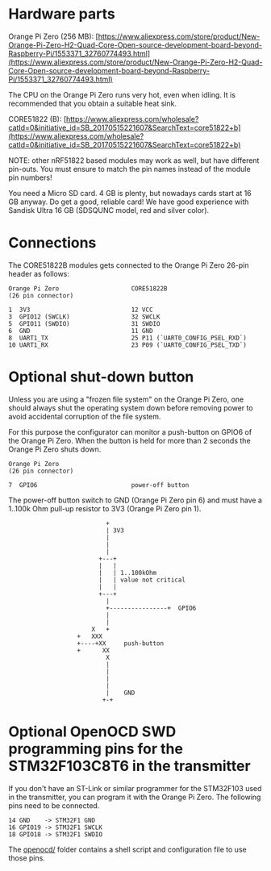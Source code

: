 # Hardware parts
Orange Pi Zero (256 MB):
[https://www.aliexpress.com/store/product/New-Orange-Pi-Zero-H2-Quad-Core-Open-source-development-board-beyond-Raspberry-Pi/1553371_32760774493.html](https://www.aliexpress.com/store/product/New-Orange-Pi-Zero-H2-Quad-Core-Open-source-development-board-beyond-Raspberry-Pi/1553371_32760774493.html)

The CPU on the Orange Pi Zero runs very hot, even when idling. It is recommended that you obtain a suitable heat sink.


CORE51822 (B):
[https://www.aliexpress.com/wholesale?catId=0&initiative_id=SB_20170515221607&SearchText=core51822+b](https://www.aliexpress.com/wholesale?catId=0&initiative_id=SB_20170515221607&SearchText=core51822+b)

NOTE: other nRF51822 based modules may work as well, but have different pin-outs. You must ensure to match the pin names instead of the module pin numbers!


You need a Micro SD card. 4 GB is plenty, but nowadays cards start at 16 GB anyway.
Do get a good, reliable card! We have good experience with Sandisk Ultra 16 GB (SDSQUNC model, red and silver color).


# Connections

The CORE51822B modules gets connected to the Orange Pi Zero 26-pin header as follows:

    Orange Pi Zero                    CORE51822B
    (26 pin connector)

    1  3V3                            12 VCC
    3  GPIO12 (SWCLK)                 32 SWCLK
    5  GPIO11 (SWDIO)                 31 SWDIO
    6  GND                            11 GND
    8  UART1_TX                       25 P11 (`UART0_CONFIG_PSEL_RXD`)
    10 UART1_RX                       23 P09 (`UART0_CONFIG_PSEL_TXD`)


# Optional shut-down button

Unless you are using a "frozen file system" on the Orange Pi Zero, one should always shut the operating system down before removing power to avoid accidental corruption of the file system.

For this purpose the configurator can monitor a push-button on GPIO6 of the Orange Pi Zero. When the button is held for more than 2 seconds the Orange Pi Zero shuts down.

    Orange Pi Zero
    (26 pin connector)

    7  GPIO6                          power-off button

The power-off button switch to GND (Orange Pi Zero pin 6) and must have a 1..100k Ohm pull-up resistor to 3V3 (Orange Pi Zero pin 1).

                               +
                               | 3V3
                               |
                               |
                               |
                             +---+
                             |   |
                             |   | 1..100kOhm
                             |   | value not critical
                             |   |
                             +---+
                               |
                               +----------------+  GPIO6
                               |
                               |
                           X   +
                       +   XXX
                       +----+XX     push-button
                       +      XX
                               X
                               |
                               |
                               |
                               |
                               |    GND
                              +-+


# Optional OpenOCD SWD programming pins for the STM32F103C8T6 in the transmitter

If you don't have an ST-Link or similar programmer for the STM32F103 used in the transmitter, you can program it with the Orange Pi Zero. The following pins need to be connected.

    14 GND    -> STM32F1 GND
    16 GPIO19 -> STM32F1 SWCLK
    18 GPIO18 -> STM32F1 SWDIO

The [openocd/](openocd/) folder contains a shell script and configuration file to use those pins.